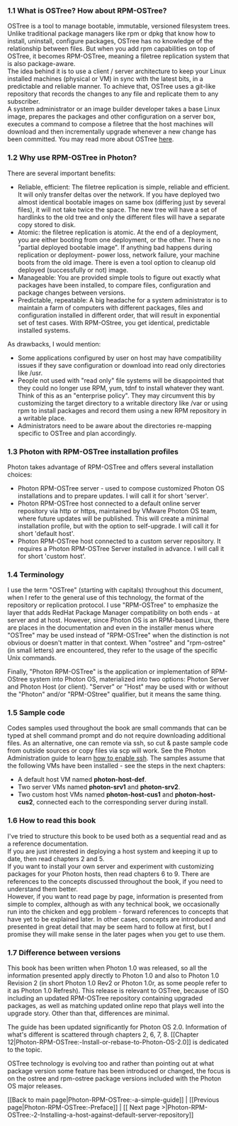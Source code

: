 ### 1.1 What is OSTree? How about RPM-OSTree?

OSTree is a tool to manage bootable, immutable, versioned filesystem trees. Unlike traditional package managers like rpm or dpkg that know how to install, uninstall, configure packages, OSTree has no knowledge of the relationship between files. But when you add rpm capabilities on top of OSTree, it becomes RPM-OSTree, meaning a filetree replication system that is also package-aware.   
The idea behind it is to use a client / server architecture to keep your Linux installed machines (physical or VM) in sync with the latest bits, in a predictable and reliable manner. To achieve that, OSTree uses a git-like repository that records the changes to any file and replicate them to any subscriber.  
A system administrator or an image builder developer takes a base Linux image, prepares the packages and other configuration on a server box, executes a command to compose a filetree that the host machines will download and then incrementally upgrade whenever a new change has been committed.
You may read more about OSTree [here](https://wiki.gnome.org/Projects/OSTree).

### 1.2 Why use RPM-OSTree in Photon?
There are several important benefits:
* Reliable, efficient: The filetree replication is simple, reliable and efficient. It will only transfer deltas over the network. If you have deployed two almost identical bootable images on same box (differing just by several files), it will not take twice the space. The new tree will have a set of hardlinks to the old tree and only the different files will have a separate copy stored to disk.
* Atomic: the filetree replication is atomic. At the end of a deployment, you are either booting from one deployment, or the other. There is no "partial deployed bootable image". If anything bad happens during replication or deployment- power loss, network failure, your machine boots from the old image. There is even a tool option to cleanup old deployed (successfully or not) image.
* Manageable: You are provided simple tools to figure out exactly what packages have been installed, to compare files, configuration and package changes between versions.
* Predictable, repeatable: A big headache for a system administrator is to maintain a farm of computers with different packages, files and configuration installed in different order, that will result in exponential set of test cases. With RPM-OStree, you get identical, predictable installed systems. 

As drawbacks, I would mention:
* Some applications configured by user on host may have compatibility issues if they save configuration or download into read only directories like /usr.
* People not used with "read only" file systems will be disappointed that they could no longer use RPM, yum, tdnf to install whatever they want. Think of this as an "enterprise policy". They may circumvent this by customizing the target directory to a writable directory like /var or using rpm to install packages and record them using a new RPM repository in a writable place.
* Administrators need to be aware about the directories re-mapping specific to OSTree and plan accordingly.

### 1.3 Photon with RPM-OSTree installation profiles
Photon takes advantage of RPM-OSTree and offers several installation choices:
* Photon RPM-OSTree server - used to compose customized Photon OS installations and to prepare updates. I will call it for short 'server'.
* Photon RPM-OSTree host connected to a default online server repository via http or https, maintained by VMware Photon OS team, where future updates will be published. This will create a minimal installation profile, but with the option to self-upgrade. I will call it for short 'default host'.
* Photon RPM-OSTree host connected to a custom server repository. It requires a Photon RPM-OSTree Server installed in advance. I will call it for short 'custom host'.

### 1.4 Terminology
I use the term "OSTree" (starting with capitals) throughout this document, when I refer to the general use of this technology, the format of the repository or replication protocol. I use "RPM-OSTree" to emphasize the layer that adds RedHat Package Manager compatibility on both ends - at server and at host. However, since Photon OS is an RPM-based Linux, there are places in the documentation and even in the installer menus where "OSTree" may be used instead of "RPM-OSTree" when the distinction is not obvious or doesn't matter in that context.
When "ostree" and "rpm-ostree" (in small letters) are encountered, they refer to the usage of the specific Unix commands.   

Finally, "Photon RPM-OSTree" is the application or implementation of RPM-OStree system into Photon OS, materialized into two options: Photon Server and Photon Host (or client). "Server" or "Host" may be used with or without the "Photon" and/or "RPM-OStree" qualifier, but it means the same thing. 

### 1.5 Sample code
Codes samples used throughout the book are small commands that can be typed at shell command prompt and do not require downloading additional files. As an alternative, one can remote via ssh, so cut & paste sample code from outside sources or copy files via scp will work. See the Photon Administration guide to learn [how to enable ssh](https://github.com/vmware/photon/blob/1.0/docs/photon-admin-guide.md#permitting-root-login-with-ssh). 
The samples assume that the following VMs have been installed - see the steps in the next chapters:
* A default host VM named **photon-host-def**.
* Two server VMs named **photon-srv1** and **photon-srv2**.
* Two custom host VMs named **photon-host-cus1** and **photon-host-cus2**, connected each to the corresponding server during install.

### 1.6 How to read this book
I've tried to structure this book to be used both as a sequential read and as a reference documentation.   
If you are just interested in deploying a host system and keeping it up to date, then read chapters 2 and 5.   
If you want to install your own server and experiment with customizing packages for your Photon hosts, then read chapters 6 to 9. There are references to the concepts discussed throughout the book, if you need to understand them better.  
However, if you want to read page by page, information is presented from simple to complex, although as with any technical book, we occasionally run into the chicken and egg problem - forward references to concepts that have yet to be explained later. In other cases, concepts are introduced and presented in great detail that may be seem hard to follow at first, but I promise they will make sense in the later pages when you get to use them.

### 1.7 Difference between versions
This book has been written when Photon 1.0 was released, so all the information presented apply directly to Photon 1.0 and also to Photon 1.0 Revision 2 (in short Photon 1.0 Rev2 or Photon 1.0r, as some people refer to it as Photon 1.0 Refresh). This release is relevant to OSTree, because of ISO including an updated RPM-OSTree repository containing upgraded packages, as well as matching updated online repo that plays well into the upgrade story. Other than that, differences are minimal.  

The guide has been updated significantly for Photon OS 2.0. Information of what's different is scattered through chapters 2, 6, 7, 8. [[Chapter 12|Photon-RPM-OSTree:-Install-or-rebase-to-Photon-OS-2.0]] is dedicated to the topic.    

OSTree technology is evolving too and rather than pointing out at what package version some feature has been introduced or changed, the focus is on the ostree and rpm-ostree package versions included with the Photon OS major releases.

[[Back to main page|Photon-RPM-OSTree:-a-simple-guide]] | [[Previous page|Photon-RPM-OSTree:-Preface]] | [[ Next page >|Photon-RPM-OSTree:-2-Installing-a-host-against-default-server-repository]]